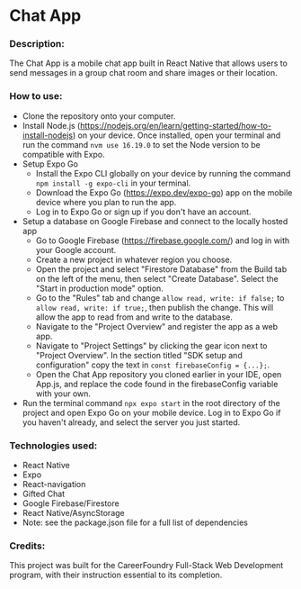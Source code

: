 # Chat App

### Description:
The Chat App is a mobile chat app built in React Native that allows users to send messages in a group chat room and share images or their location. 

### How to use:
- Clone the repository onto your computer.
- Install Node.js (https://nodejs.org/en/learn/getting-started/how-to-install-nodejs) on your device. Once installed, open your terminal and run the command `nvm use 16.19.0` to set the Node version to be compatible with Expo.
- Setup Expo Go
  - Install the Expo CLI globally on your device by running the command `npm install -g expo-cli` in your terminal.
  - Download the Expo Go (https://expo.dev/expo-go) app on the mobile device where you plan to run the app.
  - Log in to Expo Go or sign up if you don't have an account.
- Setup a database on Google Firebase and connect to the locally hosted app
  - Go to Google Firebase (https://firebase.google.com/) and log in with your Google account.
  - Create a new project in whatever region you choose.
  - Open the project and select "Firestore Database" from the Build tab on the left of the menu, then select "Create Database". Select the "Start in production mode" option.
  - Go to the "Rules" tab and change `allow read, write: if false;` to `allow read, write: if true;`, then publish the change. This will allow the app to read from and write to the database.
  - Navigate to the "Project Overview" and register the app as a web app.
  - Navigate to "Project Settings" by clicking the gear icon next to "Project Overview". In the section titled "SDK setup and configuration" copy the text in `const firebaseConfig = {...};`.
  - Open the Chat App repository you cloned earlier in your IDE, open App.js, and replace the code found in the firebaseConfig variable with your own.
- Run the terminal command `npx expo start` in the root directory of the project and open Expo Go on your mobile device. Log in to Expo Go if you haven't already, and select the server you just started.


### Technologies used:
- React Native
- Expo
- React-navigation
- Gifted Chat
- Google Firebase/Firestore
- React Native/AsyncStorage
- Note: see the package.json file for a full list of dependencies

### Credits:
This project was built for the CareerFoundry Full-Stack Web Development program, with their instruction essential to its completion.
